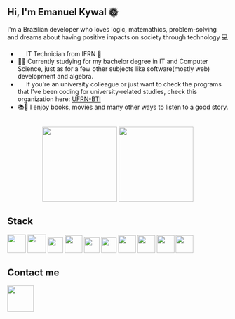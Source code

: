 ## Hi, I'm Emanuel Kywal 🌞

I'm a Brazilian developer who loves logic, matemathics, problem-solving and dreams about having positive impacts on society through technology :computer:

- <img height="15px" src="https://ead.ifrn.edu.br/portal/wp-content/uploads/2019/03/logo.3fd3099d4d22472cb384.png"> IT Technician from IFRN 🎒
- 👨‍🎓 Currently studying for my bachelor degree in IT and Computer Science, just as for a few other subjects like software(mostly web) development and algebra.
-  <img height="15px" src="https://minhabiblioteca.com.br/wp-content/uploads/2021/04/ufrn-logo.png"> If you're an university colleague or just want to check the programs that I've been coding for university-related studies, check this organization here: <a href="https://github.com/UFRN-BTI">UFRN-BTI</a>
- 📚🎥 I enjoy books, movies and many other ways to listen to a good story.

<br>
<div align="center" >

<img height="170px" src="https://github-readme-stats.vercel.app/api?username=Kywal&theme=midnight-purple&show_icons=true&hide=stars">
<span></span>
<img height="170px" src="https://github-readme-stats.vercel.app/api/top-langs/?username=Kywal&hide=html,css&layout=compact&langs_count=7&theme=midnight-purple">

</div>

## Stack
<div>
<img height="42" src="https://cdn.pixabay.com/photo/2017/08/05/11/16/logo-2582748_1280.png"> 
<img height="42" src="https://cdn.pixabay.com/photo/2017/08/05/11/16/logo-2582747_1280.png"> 
<img height="35" src="https://upload.wikimedia.org/wikipedia/commons/thumb/9/99/Unofficial_JavaScript_logo_2.svg/2048px-Unofficial_JavaScript_logo_2.svg.png"> 
<img height="40" src="https://cdn4.iconfinder.com/data/icons/logos-3/600/React.js_logo-512.png">
<img height="35" src="https://cdn-icons-png.flaticon.com/512/3291/3291669.png"> 
<img height="35" src="https://upload.wikimedia.org/wikipedia/commons/thumb/7/74/Kotlin_Icon.png/1200px-Kotlin_Icon.png"> 
<img height="40" src="https://images.contentstack.io/v3/assets/blt39790b633ee0d5a7/blt4f779d1b4fd496c5/647a2f42d88bb100a5216601/spring.webp"> 
<img height="40" src="https://upload.wikimedia.org/wikipedia/commons/thumb/1/18/ISO_C%2B%2B_Logo.svg/1822px-ISO_C%2B%2B_Logo.svg.png">
<img height="40" src="https://cdn-icons-png.flaticon.com/512/919/919853.png">
<img height="40" src="https://3.bp.blogspot.com/-xhNpNJJyQhk/XIe4GY78RQI/AAAAAAAAItc/ouueFUj2Hqo5dntmnKqEaBJR4KQ4Q2K3ACK4BGAYYCw/s1600/logo%2Bgit%2Bicon.png">  
</div>
 
## Contact me
<a href="https://www.linkedin.com/in/emanuelkywal" target="_blank"> 
     <img height= "60" src="https://static.vecteezy.com/system/resources/previews/018/930/587/non_2x/linkedin-logo-linkedin-icon-transparent-free-png.png"> 
</a> 
 
<!--
GIF
- Encontre o gif que mais combina com você nesse link:

https://github.com/TheDudeThatCode/TheDudeThatCode

*OBS deixo abaixo um exemplo para ser usado:

<img src=https://github.com/TheDudeThatCode/TheDudeThatCode/blob/master/Assets/Earth.gif width="30">

Imagem
1. Você pode usar qualquer imagem que aceite markdown no Github. Se quiser pegar a imagem de algum repositório, pode usar o seguinte formato:

<img align="right" width="400" height="400" src="coloque_o_link_de_uma_foto_aqui">



**Kywal/Kywal** is a ✨ _special_ ✨ repository because its `README.md` (this file) appears on your GitHub profile.

Here are some ideas to get you started:

- 🔭 I’m currently working on ...
- 🌱 I’m currently learning ...
- 👯 I’m looking to collaborate on ...
- 🤔 I’m looking for help with ...
- 💬 Ask me about ...
- 📫 How to reach me: ...
- 😄 Pronouns: ...
- ⚡ Fun fact: ...
-->
